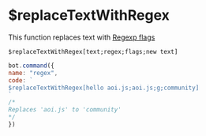 # $replaceTextWithRegex

This function replaces text with [Regexp flags](https://www.w3schools.com/jsref/jsref_obj_regexp.asp)

```text
$replaceTextWithRegex[text;regex;flags;new text]
```

```javascript
bot.command({
name: "regex",
code: `
$replaceTextWithRegex[hello aoi.js;aoi.js;g;community]
`
/*
Replaces 'aoi.js' to 'community'
*/
})
```

